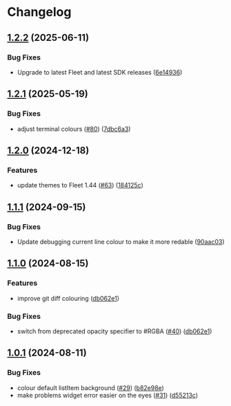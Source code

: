 # Changelog

## [1.2.2](https://github.com/catppuccin/fleet/compare/v1.2.1...v1.2.2) (2025-06-11)


### Bug Fixes

* Upgrade to latest Fleet and latest SDK releases ([6e14936](https://github.com/catppuccin/fleet/commit/6e1493648f936b3b5bc0e220b8cd4d7e0f4c84d1))

## [1.2.1](https://github.com/catppuccin/fleet/compare/v1.2.0...v1.2.1) (2025-05-19)


### Bug Fixes

* adjust terminal colours ([#80](https://github.com/catppuccin/fleet/issues/80)) ([7dbc6a3](https://github.com/catppuccin/fleet/commit/7dbc6a336b596f6d6413b39b42ff3e6a001ee58d))

## [1.2.0](https://github.com/catppuccin/fleet/compare/v1.1.1...v1.2.0) (2024-12-18)


### Features

* update themes to Fleet 1.44 ([#63](https://github.com/catppuccin/fleet/issues/63)) ([184125c](https://github.com/catppuccin/fleet/commit/184125c3eeaa4d977f13edccc95efc6ae654e29d))

## [1.1.1](https://github.com/catppuccin/fleet/compare/v1.1.0...v1.1.1) (2024-09-15)


### Bug Fixes

* Update debugging current line colour to make it more redable ([90aac03](https://github.com/catppuccin/fleet/commit/90aac03ac39a7ebaaec845f59d7b40bbbb97f9bb))

## [1.1.0](https://github.com/catppuccin/fleet/compare/v1.0.1...v1.1.0) (2024-08-15)


### Features

* improve git diff colouring ([db062e1](https://github.com/catppuccin/fleet/commit/db062e16dba7f22fc03a0a46a7e64d4217c53c62))


### Bug Fixes

* switch from deprecated opacity specifier to #RGBA ([#40](https://github.com/catppuccin/fleet/issues/40)) ([db062e1](https://github.com/catppuccin/fleet/commit/db062e16dba7f22fc03a0a46a7e64d4217c53c62))

## [1.0.1](https://github.com/catppuccin/fleet/compare/v1.0.0...v1.0.1) (2024-08-11)


### Bug Fixes

* colour default listItem background ([#29](https://github.com/catppuccin/fleet/issues/29)) ([b82e98e](https://github.com/catppuccin/fleet/commit/b82e98e5772355bdb5ad5557c32d8ace8c82a3bf))
* make problems widget error easier on the eyes ([#31](https://github.com/catppuccin/fleet/issues/31)) ([d55213c](https://github.com/catppuccin/fleet/commit/d55213c06577077807df43c55876a2c562fd2230))
